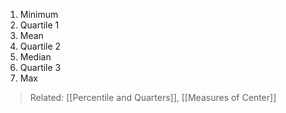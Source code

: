 1. Minimum
2. Quartile 1
3. Mean
4. Quartile 2
5. Median
6. Quartile 3
7. Max

> Related: [[Percentile and Quarters]], [[Measures of Center]]